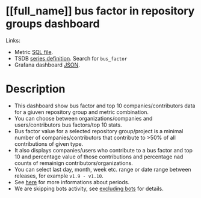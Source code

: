 <h1 id="dashboard-header">[[full_name]] bus factor in repository groups dashboard</h1>
<p>Links:</p>
<ul>
<li>Metric <a href="https://github.com/cncf/devstats/blob/master/metrics/shared/bus_factor.sql" target="_blank">SQL file</a>.</li>
<li>TSDB <a href="https://github.com/cncf/devstats/blob/master/metrics/all/metrics.yaml" target="_blank">series definition</a>. Search for <code>bus_factor</code></li>
<li>Grafana dashboard <a href="https://github.com/cncf/devstats/blob/master/grafana/dashboards/[[lower_name]]/bus_factor-in-repository-groups.json" target="_blank">JSON</a>.</li>
</ul>
<h1 id="description">Description</h1>
<ul>
<li>This dashboard show bus factor and top 10 companies/contributors data for a giuven repository group and metric combination.</li>
<li>You can choose between organizations/companies and users/contributors bus factors/top 10 stats.</li>
<li>Bus factor value for a selected repository group/project is a minimal number of companies/contributors that contribute to >50% of all contributions of given type.</li>
<li>It also displays companies/users who contribute to a bus factor and top 10 and percentage value of those contributions and percentage nad counts of remainign contributors/organizations.</li>
<li>You can select last day, month, week etc. range or date range between releases, for example <code>v1.9 - v1.10</code>.</li>
<li>See <a href="https://github.com/cncf/devstats/blob/master/docs/periods.md" target="_blank">here</a> for more informations about periods.</li>
<li>We are skipping bots activity, see <a href="https://github.com/cncf/devstats/blob/master/docs/excluding_bots.md" target="_blank">excluding bots</a> for details.</li>
</ul>
